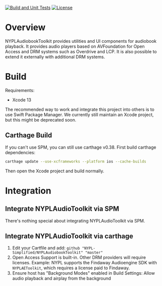 [![Build and Unit Tests](https://github.com/NYPL-Simplified/NYPLAudiobookToolkit/Unit%20Tests/badge.svg)](https://github.com/NYPL-Simplified/NYPLAudiobookToolkit/actions?query=workflow%3A%22Unit%20Tests%22) [![License](https://img.shields.io/badge/License-Apache%202.0-blue.svg)](https://opensource.org/licenses/Apache-2.0)

# Overview

NYPLAudiobookToolkit provides utilities and UI components for audiobook playback.  It provides audio players based on AVFoundation for Open Access and DRM systems such as Overdrive and LCP. It is also possible to extend it externally with additional DRM systems. 

# Build

Requirements: 
- Xcode 13

The recommended way to work and integrate this project into others is to use Swift Package Manager. We currently still maintain an Xcode project, but this might be deprecated soon. 

## Carthage Build

If you can't use SPM, you can still use carthage v0.38. First build carthage dependencies:
```bash
carthage update --use-xcframeworks --platform ios --cache-builds
```
Then open the Xcode project and build normally.

# Integration

## Integrate NYPLAudioToolkit via SPM

There's nothing special about integrating NYPLAudioToolkit via SPM.

## Integrate NYPLAudioToolkit via carthage

1) Edit your Cartfile and add: `github "NYPL-Simplified/NYPLAudiobookToolkit" "master"`
2) Open Access Support is built-in. Other DRM providers will require licenses. Example: NYPL supports the Findaway Audioengine SDK with `NYPLAEToolkit`, which requires a license paid to Findaway.
3) Ensure host has "Background Modes" enabled in Build Settings: Allow audio playback and airplay from the background
